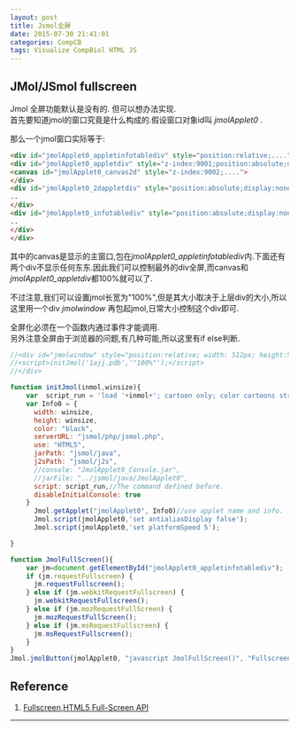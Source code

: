 ```yaml
---
layout: post
title: Jsmol全屏
date: 2015-07-30 21:41:01
categories: CompCB
tags: Visualize CompBiol HTML JS
---
```


JMol/JSmol fullscreen
-----

Jmol 全屏功能默认是没有的. 但可以想办法实现.  
首先要知道jmol的窗口究竟是什么构成的.假设窗口对象id叫 *jmolApplet0* .  

那么一个jmol窗口实际等于:

~~~html
<div id="jmolApplet0_appletinfotablediv" style="position:relative;....">
<div id="jmolApplet0_appletdiv" style="z-index:9001;position:absolute;display:block;....">
<canvas id="jmolApplet0_canvas2d" style="z-index:9002;....">
</div>
<div id="jmolApplet0_2dappletdiv" style="position:absolute;display:none;overflow:hidden;....">
..
</div>
<div id="jmolApplet0_infotablediv" style="position:absolute;display:none;....">
..
</div>
</div>
~~~

其中的canvas是显示的主窗口,包在*jmolApplet0_appletinfotablediv*内.下面还有两个div不显示任何东东.因此我们可以控制最外的div全屏,而canvas和*jmolApplet0_appletdiv*都100%就可以了.

不过注意,我们可以设置jmol长宽为"100%",但是其大小取决于上层div的大小,所以这里用一个div *jmolwindow* 再包起jmol,日常大小控制这个div即可.

全屏化必须在一个函数内通过事件才能调用.  
另外注意全屏由于浏览器的问题,有几种可能,所以这里有if else判断.

~~~javascript
//<div id="jmolwindow" style="position:relative; width: 512px; height:512px;margin: 0;padding:0;">
//<script>initJmol('1ajj.pdb','"100%"');</script> 
//</div>

function initJmol(inmol,winsize){
    var  script_run = 'load '+inmol+'; cartoon only; color cartoons structure;';
    var Info0 = {
      width: winsize,
      height: winsize,
      color: "black",
      serverURL: "jsmol/php/jsmol.php",
      use: "HTML5",
      jarPath: "jsmol/java",
      j2sPath: "jsmol/j2s",
      //console: "JmolApplet0_Console.jar",
      //jarFile: "../jsmol/java/JmolApplet0",
      script: script_run,//The command defined before.
      disableInitialConsole: true
    }
      Jmol.getApplet("jmolApplet0", Info0)//use applet name and info.
      Jmol.script(jmolApplet0,'set antialiasDisplay false');
      Jmol.script(jmolApplet0,'set platformSpeed 5');

}

function JmolFullScreen(){
    var jm=document.getElementById("jmolApplet0_appletinfotablediv");
    if (jm.requestFullscreen) {
      jm.requestFullscreen();
    } else if (jm.webkitRequestFullscreen) {
      jm.webkitRequestFullscreen();
    } else if (jm.mozRequestFullScreen) {
      jm.mozRequestFullScreen();
    } else if (jm.msRequestFullscreen) {
      jm.msRequestFullscreen();
    }
}
Jmol.jmolButton(jmolApplet0, "javascript JmolFullScreen()", "Fullscreen", "Fullscreen", "View Mol in Fullscreen");
~~~

## Reference
1. [Fullscreen](http://www.sitepoint.com/use-html5-full-screen-api/),[HTML5 Full-Screen API ](http://www.sitepoint.com/use-html5-full-screen-api/)

------
